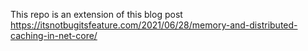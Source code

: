 This repo is an extension of this blog post https://itsnotbugitsfeature.com/2021/06/28/memory-and-distributed-caching-in-net-core/
